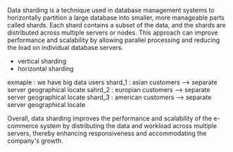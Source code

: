 Data sharding is a technique used in database management systems to horizontally partition a large database into smaller, more manageable parts called shards. Each shard contains a subset of the data, and the shards are distributed across multiple servers or nodes. This approach can improve performance and scalability by allowing parallel processing and reducing the load on individual database servers.

* vertical sharding
* horizontal sharding

exmaple : we have big data users
shard_1 : asian customers --> separate server geographical locate
sahrd_2 : europian customers --> separate server geographical locate
shard_3 : american customers --> separate server geographical locate

Overall, data sharding improves the performance and scalability of the e-commerce system by distributing the data and workload across multiple servers, thereby enhancing responsiveness and accommodating the company's growth.
